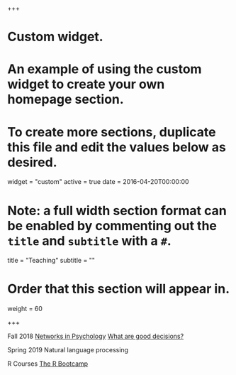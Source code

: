 +++
# Custom widget.
# An example of using the custom widget to create your own homepage section.
# To create more sections, duplicate this file and edit the values below as desired.
widget = "custom"
active = true
date = 2016-04-20T00:00:00

# Note: a full width section format can be enabled by commenting out the `title` and `subtitle` with a `#`.
title = "Teaching"
subtitle = ""

# Order that this section will appear in.
weight = 60

+++

Fall 2018
[Networks in Psychology](https://www.dirkwulff.org/courses/2018_Networks)
[What are good decisions?](https://www.dirkwulff.org/courses/2018_Networks)

Spring 2019
Natural language processing

R Courses
[The R Bootcamp](https://therbootcamp.github.io/)
